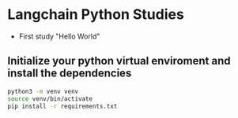 # Langchain Python Studies
- First study "Hello World"

## Initialize your python virtual enviroment and install the dependencies
```bash
python3 -m venv venv
source venv/bin/activate
pip install -r requirements.txt
```

